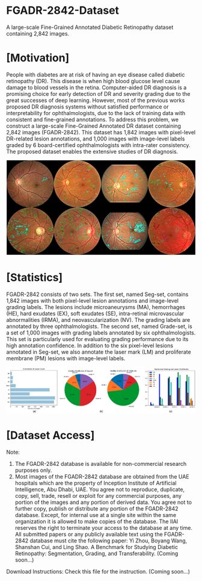 # FGADR-2842-Dataset
A large-scale Fine-Grained Annotated Diabetic Retinopathy dataset containing 2,842 images.

# [Motivation]

People with diabetes are at risk of having an eye disease called diabetic retinopathy (DR). This disease is when high blood glucose level cause damage to blood vessels in the retina. Computer-aided DR diagnosis is a promising choice for early detection of DR and severity grading due to the great successes of deep learning. However, most of the previous works proposed DR diagnosis systems without satisfied performance or interpretability for ophthalmologists, due to the lack of training data with consistent and fine-grained annotations. To address this problem, we construct a large-scale Fine-Grained Annotated DR dataset containing 2,842 images (FGADR-2842). This dataset has 1,842 images with pixel-level DR-related lesion annotations, and 1,000 images with image-level labels graded by 6 board-certified ophthalmologists with intra-rater consistency. The proposed dataset enables the extensive studies of DR diagnosis.

![Image text](https://github.com/csyizhou/FGADR-2842-Dataset/blob/master/img/FGADR_Annotation.png)


# [Statistics]

FGADR-2842 consists of two sets. The first set, named Seg-set, contains 1,842 images with both pixel-level lesion annotations and image-level grading labels. The lesions include microaneurysms (MA), hemorrhages (HE), hard exudates (EX), soft exudates (SE), intra-retinal microvascular abnormalities (IRMA), and neovascularization (NV). The grading labels are annotated by three ophthalmologists. The second set, named Grade-set, is a set of 1,000 images with grading labels annotated by six ophthalmologists. This set is particularly used for evaluating grading performance due to its high annotation confidence. In addition to the six pixel-level lesions annotated in Seg-set, we also annotate the laser mark (LM) and proliferate membrane (PM) lesions with image-level labels.

![Image text](https://github.com/csyizhou/FGADR-2842-Dataset/blob/master/img/FGADR_Statistics.png)


# [Dataset Access]

Note:
1. The FGADR-2842 database is available for non-commercial research purposes only.
2. Most images of the FGADR-2842 database are obtained from the UAE hospitals which are the property of Inception Institute of Artificial Intelligence, Abu Dhabi, UAE.
You agree not to reproduce, duplicate, copy, sell, trade, resell or exploit for any commercial purposes, any portion of the images and any portion of derived data.
You agree not to further copy, publish or distribute any portion of the FGADR-2842 database. Except, for internal use at a single site within the same organization it is allowed to make copies of the database.
The IIAI reserves the right to terminate your access to the database at any time.
All submitted papers or any publicly available text using the FGADR-2842 database must cite the following paper:
Yi Zhou, Boyang Wang, Shanshan Cui, and Ling Shao. A Benchmark for Studying Diabetic Retinopathy: Segmentation, Grading, and Transferability. (Coming soon...)

Download Instructions:
Check this file for the instruction. (Coming soon...)
